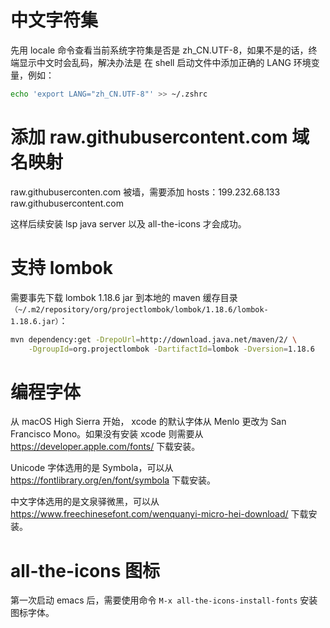 # 中文字符集

先用 locale 命令查看当前系统字符集是否是 zh_CN.UTF-8，如果不是的话，终端显示中文时会乱码，解决办法是
在 shell 启动文件中添加正确的 LANG 环境变量，例如：

``` bash
echo 'export LANG="zh_CN.UTF-8"' >> ~/.zshrc
```

# 添加 raw.githubusercontent.com 域名映射

raw.githubuserconten.com 被墙，需要添加 hosts：199.232.68.133 raw.githubusercontent.com

这样后续安装 lsp java server 以及 all-the-icons 才会成功。

# 支持 lombok

需要事先下载 lombok 1.18.6 jar 到本地的 maven 缓存目录
`（~/.m2/repository/org/projectlombok/lombok/1.18.6/lombok-1.18.6.jar）`：

``` bash
mvn dependency:get -DrepoUrl=http://download.java.net/maven/2/ \
    -DgroupId=org.projectlombok -DartifactId=lombok -Dversion=1.18.6
```

# 编程字体

从 macOS High Sierra 开始， xcode 的默认字体从 Menlo 更改为 San Francisco Mono。如果没有安装 xcode
则需要从 https://developer.apple.com/fonts/ 下载安装。

Unicode 字体选用的是 Symbola，可以从 https://fontlibrary.org/en/font/symbola 下载安装。

中文字体选用的是文泉驿微黑，可以从 https://www.freechinesefont.com/wenquanyi-micro-hei-download/ 下载安装。

# all-the-icons 图标

第一次启动 emacs 后，需要使用命令 `M-x all-the-icons-install-fonts` 安装图标字体。

